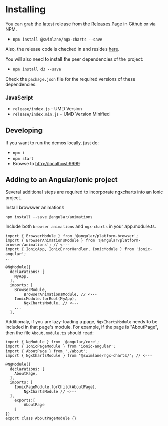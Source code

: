 # Installing

You can grab the latest release from the [Releases Page](https://github.com/swimlane/ngx-charts/releases) in Github or via NPM.

* `npm install @swimlane/ngx-charts --save`

Also, the release code is checked in and resides [here](https://github.com/swimlane/ngx-charts/tree/master/release).

You will also need to install the peer dependencies of the project:

* `npm install d3 --save`

Check the `package.json` file for the required versions of these dependencies.

### JavaScript
- `release/index.js` - UMD Version
- `release/index.min.js` - UMD Version Minified

## Developing
If you want to run the demos locally, just do:

- `npm i`
- `npm start`
- Browse to [http://localhost:9999](http://localhost:9999)

## Adding to an Angular/Ionic project

Several additional steps are required to incorporate ngxcharts into an Ionic project.

Install browswer animations
```
npm install --save @angular/animations
```

Include both `browser animations` and `ngx-charts` in your app.module.ts.
```
import { BrowserModule } from '@angular/platform-browser';
import { BrowserAnimationsModule } from '@angular/platform-browser/animations'; // <---
import { IonicApp, IonicErrorHandler, IonicModule } from 'ionic-angular';
...

@NgModule({
  declarations: [
    MyApp,
  ],
  imports: [
    BrowserModule,
		BrowserAnimationsModule, // <---
    IonicModule.forRoot(MyApp),
		NgxChartsModule, // <---
    ...
  ],
  ```
  
Additionaly, if you are lazy-loading a page, `NgxChartsModule` needs to be included in that page's module. For example, if the page is "AboutPage", then the file `About.module.ts` should read:
```
import { NgModule } from '@angular/core';
import { IonicPageModule } from 'ionic-angular';
import { AboutPage } from './about';
import { NgxChartsModule } from "@swimlane/ngx-charts/"; // <---

@NgModule({
  declarations: [
    AboutPage,
  ],
  imports: [
    IonicPageModule.forChild(AboutPage),
		NgxChartsModule // <---
  ],
	exports:[
		AboutPage
	]
})
export class AboutPageModule {}
```


